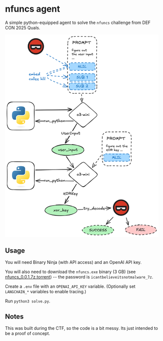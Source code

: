 
# nfuncs agent

A simple python-equipped agent to solve the `nfuncs` challenge from DEF CON 2025 Quals.

![agent](./agent.png)

## Usage

You will need Binary Ninja (with API access) and an OpenAI API key.

You will also need to download the `nfuncs.exe` binary (3 GB) (see [nfuncs_0.0.1.7z.torrent](./nfuncs_0.0.1.7z.torrent)) -- the password is `icantbelieveitsnotmalware_7z`.

Create a `.env` file with an `OPENAI_API_KEY` variable. (Optionally set `LANGCHAIN_*` variables to enable tracing.)

Run `python3 solve.py`.

## Notes

This was built during the CTF, so the code is a bit messy. Its just intended to be a proof of concept.
